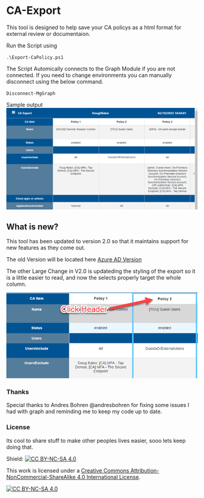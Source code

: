# CA-Export
This tool is designed to help save your CA policys as a html format for external review or documentaion. 

Run the Script using 
```posh
.\Export-CaPolicy.ps1
```

The Script Automically connects to the Graph Module if you are not connected. If you need to change environments you can manually disconnect using the below command. 

```posh
Disconnect-MgGraph 
```
Sample output
![CaExport-result](CaExport-result.png)

## What is new?
This tool has  been updated to version 2.0 so that it maintains support for new features as they come out. 

The old Version will be located here
[Azure AD Version](https://github.com/dougsbaker/CA-Export/blob/main/AzureADVersion/Export-CaPolicy.v1.ps1)

The other Large Change in V2.0 is updateding the styling of the export so it is a little easier to read, and now the selects properly target the whole column. 

![CaExport-Select](CaExport-Select.png)

### Thanks
Special thanks to Andres Bohren @andresbohren for fixing some issues I had with graph and reminding me to keep my code up to date.  


### License

Its cool to share stuff to make other peoples lives easier, sooo lets keep doing that. 

Shield: [![CC BY-NC-SA 4.0][cc-by-nc-sa-shield]][cc-by-nc-sa]

This work is licensed under a
[Creative Commons Attribution-NonCommercial-ShareAlike 4.0 International License][cc-by-nc-sa].

[![CC BY-NC-SA 4.0][cc-by-nc-sa-image]][cc-by-nc-sa]

[cc-by-nc-sa]: http://creativecommons.org/licenses/by-nc-sa/4.0/
[cc-by-nc-sa-image]: https://licensebuttons.net/l/by-nc-sa/4.0/88x31.png
[cc-by-nc-sa-shield]: https://img.shields.io/badge/License-CC%20BY--NC--SA%204.0-lightgrey.svg
